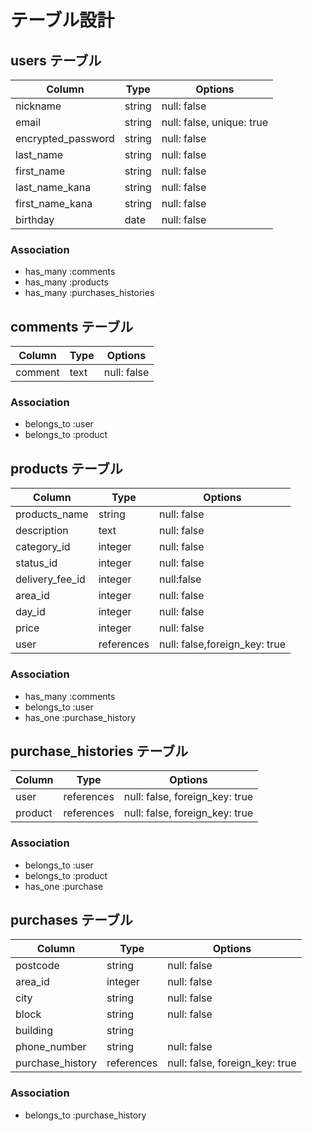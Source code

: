 # テーブル設計

## users テーブル

| Column             | Type    | Options                       |
| --------           | ------  | -----------                   |
| nickname           | string  | null: false                   |
| email              | string  | null: false, unique: true     |
| encrypted_password | string  | null: false                   |
| last_name          | string  | null: false                   |
| first_name         | string  | null: false                   |
| last_name_kana     | string  | null: false                   |
| first_name_kana    | string  | null: false                   |
| birthday           | date    | null: false                   |


### Association

- has_many :comments
- has_many :products
- has_many :purchases_histories



## comments テーブル

| Column    | Type   | Options     |
| ------    | ------ | ----------- |
| comment   | text   | null: false |

### Association

- belongs_to :user
- belongs_to :product

## products テーブル

| Column           | Type       | Options                        |
| ------           | ---------- | ------------------------------ |
| products_name    | string     | null: false                    |
| description      | text       | null: false                    |
| category_id      | integer    | null: false                    |
| status_id        | integer    | null: false                    |
| delivery_fee_id  |  integer   | null:false                     |
| area_id          | integer    | null: false                    |
| day_id           | integer    | null: false                    | 
| price            | integer    | null: false                    |
| user             | references | null: false,foreign_key: true   |





### Association

- has_many :comments
- belongs_to :user
- has_one :purchase_history
## purchase_histories テーブル

| Column            | Type       | Options     |
| -------           | ---------- | ----------- |
| user              | references | null: false, foreign_key: true |
| product           | references | null: false, foreign_key: true |



### Association
- belongs_to :user
- belongs_to :product
- has_one    :purchase


## purchases テーブル

| Column           | Type       | Options                        |
| ------           | ---------- | ------------------------------ |
| postcode         | string     | null: false                    |
| area_id          | integer    | null: false                    |
| city             | string     | null: false                    |
| block            | string     | null: false                    |
| building         | string     |                                |
| phone_number     | string     | null: false                    |
| purchase_history | references | null: false, foreign_key: true |



### Association

- belongs_to :purchase_history
